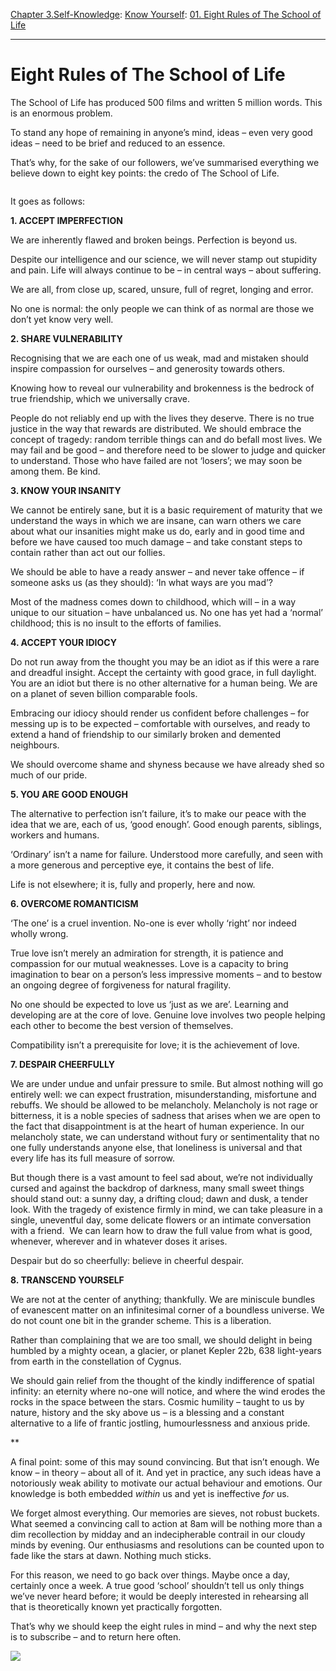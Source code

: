 [Chapter 3.Self-Knowledge](https://www.theschooloflife.com/thebookoflife/category/self-knowledge/): [Know Yourself](https://www.theschooloflife.com/thebookoflife/category/self-knowledge/know-yourself/): [01. Eight Rules of The School of Life](https://www.theschooloflife.com/thebookoflife/eight-rules-of-the-school-of-life/)

* * *

# Eight Rules of The School of Life

The School of Life has produced 500 films and written 5 million words. This is an enormous problem.&nbsp;

To stand any hope of remaining in anyone’s mind, ideas – even very good ideas – need to be brief and reduced to an essence.&nbsp;

That’s why, for the sake of our followers, we’ve summarised everything we believe down to eight key points: the credo of The School of Life.&nbsp;

<figure class="wp-block-image"><img src="https://www.theschooloflife.com/thebookoflife/wp-content/uploads/2020/01/wp-content2Fuploads2F20132F022FCarina.jpg2Ffull-fit-in __1200x2000-1024x591.jpg" alt="" class="wp-image-23957" srcset="https://www.theschooloflife.com/thebookoflife/wp-content/uploads/2020/01/wp-content2Fuploads2F20132F022FCarina.jpg2Ffull-fit-in__ 1200x2000-1024x591.jpg 1024w, https://www.theschooloflife.com/thebookoflife/wp-content/uploads/2020/01/wp-content2Fuploads2F20132F022FCarina.jpg2Ffull-fit-in __1200x2000-300x173.jpg 300w, https://www.theschooloflife.com/thebookoflife/wp-content/uploads/2020/01/wp-content2Fuploads2F20132F022FCarina.jpg2Ffull-fit-in__ 1200x2000-768x443.jpg 768w" sizes="(max-width: 1024px) 100vw, 1024px"></figure>

It goes as follows:

**1. ACCEPT IMPERFECTION**

We are inherently flawed and broken beings. Perfection is beyond us.

Despite our intelligence and our science, we will never stamp out stupidity and pain. Life will always continue to be – in central ways – about suffering.

We are all, from close up, scared, unsure, full of regret, longing and error.

No one is normal: the only people we can think of as normal are those we don’t yet know very well.

**2. SHARE VULNERABILITY**

Recognising that we are each one of us weak, mad and mistaken should inspire compassion for ourselves – and generosity towards others.

Knowing how to reveal our vulnerability and brokenness is the bedrock of true friendship, which we universally crave.

People do not reliably end up with the lives they deserve. There is no true justice in the way that rewards are distributed. We should embrace the concept of tragedy: random terrible things can and do befall most lives. We may fail and be good – and therefore need to be slower to judge and quicker to understand. Those who have failed are not ‘losers’; we may soon be among them. Be kind.

**3. KNOW YOUR INSANITY**

We cannot be entirely sane, but it is a basic requirement of maturity that we understand the ways in which we are insane, can warn others we care about what our insanities might make us do, early and in good time and before we have caused too much damage – and take constant steps to contain rather than act out our follies.

We should be able to have a ready answer – and never take offence – if someone asks us (as they should): ‘In what ways are you mad’?

Most of the madness comes down to childhood, which will – in a way unique to our situation – have unbalanced us. No one has yet had a ‘normal’ childhood; this is no insult to the efforts of families.

**4. ACCEPT YOUR IDIOCY**

Do not run away from the thought you may be an idiot as if this were a rare and dreadful insight. Accept the certainty with good grace, in full daylight. You are an idiot but there is no other alternative for a human being. We are on a planet of seven billion comparable fools.

Embracing our idiocy should render us confident before challenges – for messing up is to be expected – comfortable with ourselves, and ready to extend a hand of friendship to our similarly broken and demented neighbours.

We should overcome shame and shyness because we have already shed so much of our pride.

**5. YOU ARE GOOD ENOUGH**

The alternative to perfection isn’t failure, it’s to make our peace with the idea that we are, each of us, ‘good enough’. Good enough parents, siblings, workers and humans.

‘Ordinary’ isn’t a name for failure. Understood more carefully, and seen with a more generous and perceptive eye, it contains the best of life.&nbsp;

Life is not elsewhere; it is, fully and properly, here and now.&nbsp;

**6. OVERCOME ROMANTICISM**

‘The one’ is a cruel invention. No-one is ever wholly ‘right’ nor indeed wholly wrong.&nbsp;

True love isn’t merely an admiration for strength, it is patience and compassion for our mutual weaknesses. Love is a capacity to bring imagination to bear on a person’s less impressive moments – and to bestow an ongoing degree of forgiveness for natural fragility.

No one should be expected to love us ‘just as we are’. Learning and developing are at the core of love. Genuine love involves two people helping each other to become the best version of themselves.

Compatibility isn’t a prerequisite for love; it is the achievement of love.

**7. DESPAIR CHEERFULLY**

We are under undue and unfair pressure to smile. But almost nothing will go entirely well: we can expect frustration, misunderstanding, misfortune and rebuffs. We should be allowed to be melancholy. Melancholy is not rage or bitterness, it is a noble species of sadness that arises when we are open to the fact that disappointment is at the heart of human experience. In our melancholy state, we can understand without fury or sentimentality that no one fully understands anyone else, that loneliness is universal and that every life has its full measure of sorrow.

But though there is a vast amount to feel sad about, we’re not individually cursed and against the backdrop of darkness, many small sweet things should stand out: a sunny day, a drifting cloud; dawn and dusk, a tender look. With the tragedy of existence firmly in mind, we can take pleasure in a single, uneventful day, some delicate flowers or an intimate conversation with a friend.&nbsp; We can learn how to draw the full value from what is good, whenever, wherever and in whatever doses it arises.

Despair but do so cheerfully: believe in cheerful despair.&nbsp;

**8. TRANSCEND YOURSELF**

We are not at the center of anything; thankfully. We are miniscule bundles of evanescent matter on an infinitesimal corner of a boundless universe. We do not count one bit in the grander scheme. This is a liberation.

Rather than complaining that we are too small, we should delight in being humbled by a mighty ocean, a glacier, or planet Kepler 22b, 638 light-years from earth in the constellation of Cygnus.

We should gain relief from the thought of the kindly indifference of spatial infinity: an eternity where no-one will notice, and where the wind erodes the rocks in the space between the stars. Cosmic humility – taught to us by nature, history and the sky above us – is a blessing and a constant alternative to a life of frantic jostling, humourlessness and anxious pride.&nbsp;

\*\*

A final point: some of this may sound convincing. But that isn’t enough. We know – in theory – about all of it. And yet in practice, any such ideas have a notoriously weak ability to motivate our actual behaviour and emotions. Our knowledge is both embedded _within_ us and yet is ineffective _for_ us.&nbsp;

We forget almost everything. Our memories are sieves, not robust buckets. What seemed a convincing call to action at 8am will be nothing more than a dim recollection by midday and an indecipherable contrail in our cloudy minds by evening. Our enthusiasms and resolutions can be counted upon to fade like the stars at dawn. Nothing much sticks.

For this reason, we need to go back over things. Maybe once a day, certainly once a week. A true good ‘school’ shouldn’t tell us only things we’ve never heard before; it would be deeply interested in rehearsing all that is theoretically known yet practically forgotten.

That’s why we should keep the eight rules in mind – and why the next step is to subscribe – and to return here often.

[![](https://img.youtube.com/vi/1JCJVaK48RM/0.jpg)](https://www.youtube.com/embed/1JCJVaK48RM '')
  
  
